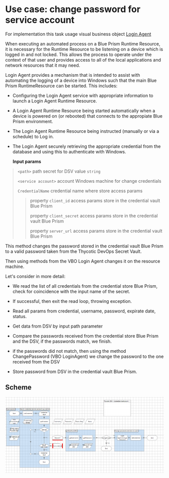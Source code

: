 [title]: # (Change Password)
[tags]: # (blue prism,dsv)
[priority]: # (3)
# Use case: change password for service account

For implementation this task usage visual business object [Login Agent](https://usermanual.wiki/Pdf/Blue20Prism20User20Guide2020Login20Agent.779174028/view)

When executing an automated process on a Blue Prism Runtime Resource, it is necessary for the Runtime Resource to be listening on a device which is logged in and not locked.  This allows the process to operate under the context of that user and provides access to all of the local applications and network resources that it may need.

Login Agent provides a mechanism that is intended to assist with automating the logging of a device into Windows such that the main Blue Prism RuntimeResource can be started. This includes:

- Configuring the Login Agent service with appropriate information to launch a Login Agent Runtime Resource.

- A Login Agent Runtime Resource being started automatically when a device is powered on (or rebooted) that connects to the appropiate Blue Prism environment.

- The Login Agent Runtime Resource being instructed (manually or via a schedule) to Log in.

- The Login Agent securely retrieving the appropriate credential from the database and using this to authenticate with Windows.

  **Input params**

> ``<path>`` path secret for DSV value ``string``
>
> ``<service account>`` account Windows machine for change credentials
>
> ``CredentialName`` credential name where store access params
>
>> property ``client_id`` access params store in the credential vault Blue Prism
>>
>> property ``client_secret`` access params store in the credential vault Blue Prism
>>
>> property ``server_url`` access params store in the credential vault Blue Prism

This method changes the password stored in the credential vault Blue Prism to a valid password taken from the Thycotic DevOps Secret Vault.

Then using methods from the VBO Login Agent changes it on the resource machine.

Let's consider in more detail:

- We read the list of all credentials from the credential store Blue Prism, check for coincidence with the input name of the secret.

- If successful, then exit the read loop, throwing exception.

- Read all params from credential, username, password, expirate date, status.

- Get data from DSV by input path parameter

- Compare the passwords received from the credential store Blue Prism  and the DSV, if the passwords match, we finish.

- if the passwords did not match, then using the method ChangePassword (VBO LoginAgent) we change the password to the one received from the DSV

- Store password from DSV in the credential vault Blue Prism.

## Scheme

![UpdatePasswordServiceAccount](Images/UpdateServiceAccount.png)
